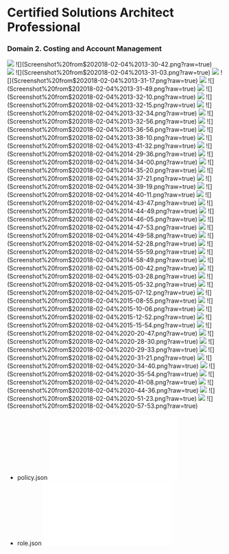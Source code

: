 # Certified Solutions Architect Professional

### Domain 2. Costing and Account Management

![](Screenshot%20from$202018-02-04%2012-33-05.png?raw=true)  
![](Screenshot%20from$202018-02-04%2013-30-42.png?raw=true)  
![](Screenshot%20from$202018-02-04%2013-30-54.png?raw=true)  
![](Screenshot%20from$202018-02-04%2013-31-03.png?raw=true)
![](Screenshot%20from$202018-02-04%2013-31-13.png?raw=true)
![](Screenshot%20from$202018-02-04%2013-31-17.png?raw=true)
![](Screenshot%20from$202018-02-04%2013-31-36.png?raw=true)
![](Screenshot%20from$202018-02-04%2013-31-49.png?raw=true)
![](Screenshot%20from$202018-02-04%2013-32-05.png?raw=true)
![](Screenshot%20from$202018-02-04%2013-32-10.png?raw=true)
![](Screenshot%20from$202018-02-04%2013-32-12.png?raw=true)
![](Screenshot%20from$202018-02-04%2013-32-15.png?raw=true)
![](Screenshot%20from$202018-02-04%2013-32-21.png?raw=true)
![](Screenshot%20from$202018-02-04%2013-32-34.png?raw=true)
![](Screenshot%20from$202018-02-04%2013-32-47.png?raw=true)
![](Screenshot%20from$202018-02-04%2013-32-56.png?raw=true)
![](Screenshot%20from$202018-02-04%2013-36-49.png?raw=true)
![](Screenshot%20from$202018-02-04%2013-36-56.png?raw=true)
![](Screenshot%20from$202018-02-04%2013-37-14.png?raw=true)
![](Screenshot%20from$202018-02-04%2013-38-10.png?raw=true)
![](Screenshot%20from$202018-02-04%2013-38-19.png?raw=true)
![](Screenshot%20from$202018-02-04%2013-41-32.png?raw=true)
![](Screenshot%20from$202018-02-04%2014-28-33.png?raw=true)
![](Screenshot%20from$202018-02-04%2014-29-36.png?raw=true)
![](Screenshot%20from$202018-02-04%2014-31-35.png?raw=true)
![](Screenshot%20from$202018-02-04%2014-34-00.png?raw=true)
![](Screenshot%20from$202018-02-04%2014-34-22.png?raw=true)
![](Screenshot%20from$202018-02-04%2014-35-20.png?raw=true)
![](Screenshot%20from$202018-02-04%2014-36-17.png?raw=true)
![](Screenshot%20from$202018-02-04%2014-37-21.png?raw=true)
![](Screenshot%20from$202018-02-04%2014-38-16.png?raw=true)
![](Screenshot%20from$202018-02-04%2014-39-19.png?raw=true)
![](Screenshot%20from$202018-02-04%2014-39-41.png?raw=true)
![](Screenshot%20from$202018-02-04%2014-40-11.png?raw=true)
![](Screenshot%20from$202018-02-04%2014-41-12.png?raw=true)
![](Screenshot%20from$202018-02-04%2014-43-47.png?raw=true)
![](Screenshot%20from$202018-02-04%2014-43-59.png?raw=true)
![](Screenshot%20from$202018-02-04%2014-44-49.png?raw=true)
![](Screenshot%20from$202018-02-04%2014-45-48.png?raw=true)
![](Screenshot%20from$202018-02-04%2014-46-05.png?raw=true)
![](Screenshot%20from$202018-02-04%2014-46-35.png?raw=true)
![](Screenshot%20from$202018-02-04%2014-47-53.png?raw=true)
![](Screenshot%20from$202018-02-04%2014-48-34.png?raw=true)
![](Screenshot%20from$202018-02-04%2014-49-58.png?raw=true)
![](Screenshot%20from$202018-02-04%2014-51-21.png?raw=true)
![](Screenshot%20from$202018-02-04%2014-52-28.png?raw=true)
![](Screenshot%20from$202018-02-04%2014-53-46.png?raw=true)
![](Screenshot%20from$202018-02-04%2014-55-59.png?raw=true)
![](Screenshot%20from$202018-02-04%2014-57-18.png?raw=true)
![](Screenshot%20from$202018-02-04%2014-58-49.png?raw=true)
![](Screenshot%20from$202018-02-04%2014-59-48.png?raw=true)
![](Screenshot%20from$202018-02-04%2015-00-42.png?raw=true)
![](Screenshot%20from$202018-02-04%2015-01-49.png?raw=true)
![](Screenshot%20from$202018-02-04%2015-03-28.png?raw=true)
![](Screenshot%20from$202018-02-04%2015-04-14.png?raw=true)
![](Screenshot%20from$202018-02-04%2015-05-32.png?raw=true)
![](Screenshot%20from$202018-02-04%2015-06-12.png?raw=true)
![](Screenshot%20from$202018-02-04%2015-07-12.png?raw=true)
![](Screenshot%20from$202018-02-04%2015-08-45.png?raw=true)
![](Screenshot%20from$202018-02-04%2015-08-55.png?raw=true)
![](Screenshot%20from$202018-02-04%2015-09-42.png?raw=true)
![](Screenshot%20from$202018-02-04%2015-10-06.png?raw=true)
![](Screenshot%20from$202018-02-04%2015-10-23.png?raw=true)
![](Screenshot%20from$202018-02-04%2015-12-52.png?raw=true)
![](Screenshot%20from$202018-02-04%2015-13-28.png?raw=true)
![](Screenshot%20from$202018-02-04%2015-15-54.png?raw=true)
![](Screenshot%20from$202018-02-04%2020-19-54.png?raw=true)
![](Screenshot%20from$202018-02-04%2020-20-47.png?raw=true)
![](Screenshot%20from$202018-02-04%2020-26-38.png?raw=true)
![](Screenshot%20from$202018-02-04%2020-28-30.png?raw=true)
![](Screenshot%20from$202018-02-04%2020-29-00.png?raw=true)
![](Screenshot%20from$202018-02-04%2020-29-33.png?raw=true)
![](Screenshot%20from$202018-02-04%2020-30-38.png?raw=true)
![](Screenshot%20from$202018-02-04%2020-31-21.png?raw=true)
![](Screenshot%20from$202018-02-04%2020-33-02.png?raw=true)
![](Screenshot%20from$202018-02-04%2020-34-40.png?raw=true)
![](Screenshot%20from$202018-02-04%2020-35-24.png?raw=true)
![](Screenshot%20from$202018-02-04%2020-35-54.png?raw=true)
![](Screenshot%20from$202018-02-04%2020-38-19.png?raw=true)
![](Screenshot%20from$202018-02-04%2020-41-08.png?raw=true)
![](Screenshot%20from$202018-02-04%2020-42-38.png?raw=true)
![](Screenshot%20from$202018-02-04%2020-44-36.png?raw=true)
![](Screenshot%20from$202018-02-04%2020-49-38.png?raw=true)
![](Screenshot%20from$202018-02-04%2020-51-23.png?raw=true)
![](Screenshot%20from$202018-02-04%2020-54-29.png?raw=true)
![](Screenshot%20from$202018-02-04%2020-57-53.png?raw=true)


* policy.json
![](polcy.json)
* role.json
![](role.json)
